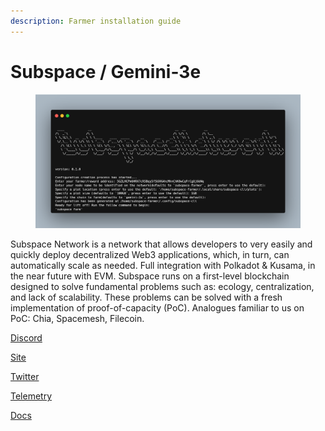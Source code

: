 ```yaml
---
description: Farmer installation guide
---
```


# Subspace / Gemini-3e

<figure><img src="../../.gitbook/assets/image (4) (2).png" alt=""><figcaption></figcaption></figure>

Subspace Network is a network that allows developers to very easily and quickly deploy decentralized Web3 applications, which, in turn, can automatically scale as needed. Full integration with Polkadot & Kusama, in the near future with EVM. Subspace runs on a first-level blockchain designed to solve fundamental problems such as: ecology, centralization, and lack of scalability. These problems can be solved with a fresh implementation of proof-of-capacity (PoC). Analogues familiar to us on PoC: Chia, Spacemesh, Filecoin.

[Discord](https://discord.gg/subspace-network)

[Site](https://ru.subspace.network/)

[Twitter](https://twitter.com/NetworkSubspace)

[Telemetry](https://telemetry.subspace.network/#list/0xa3cd4b592d93f79943fbc58fc90ca8f516106699c9cf4d7ada98ca22877bc1ae)

[Docs](https://docs.subspace.network/)
